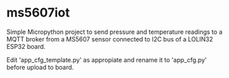 # ms5607iot

Simple Micropython project to send pressure and temperature readings to a MQTT broker
from a MS5607 sensor connected to I2C bus of a LOLIN32 ESP32 board.

Edit 'app_cfg_template.py' as appropiate and rename it to 'app_cfg.py' before upload to board.
